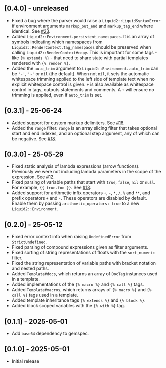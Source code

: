 ## [0.4.0] - unreleased

- Fixed a bug where the parser would raise a `Liquid2::LiquidSyntaxError` if environment arguments `markup_out_end` and `markup_tag_end` where identical. See [#23](https://github.com/jg-rp/ruby-liquid2/issues/23).
- Added `Liquid2::Environment.persistent_namespaces`. It is an array of symbols indicating which namespaces from `Liquid2::RenderContext.tag_namespaces` should be preserved when calling `Liquid2::RenderContext#copy`. This is important for some tags - like `{% extends %}` - that need to share state with partial templates rendered with `{% render %}`.
- Added the `auto_trim` argument to `Liquid2::Environment`. `auto_trim` can be `'-'`, `'~'` or `nil` (the default). When not `nil`, it sets the automatic whitespace trimming applied to the left side of template text when no explicit whitespace control is given. `+` is also available as whitespace control in tags, outputs statements and comments. A `+` will ensure no trimming is applied, even if `auto_trim` is set.

## [0.3.1] - 25-06-24

- Added support for custom markup delimiters. See [#16](https://github.com/jg-rp/ruby-liquid2/pull/16).
- Added the `range` filter. `range` is an array slicing filter that takes optional start and end indexes, and an optional step argument, any of which can be negative. See [#18](https://github.com/jg-rp/ruby-liquid2/pull/18).

## [0.3.0] - 25-05-29

- Fixed static analysis of lambda expressions (arrow functions). Previously we were not including lambda parameters in the scope of the expression. See [#12](https://github.com/jg-rp/ruby-liquid2/issues/12).
- Fixed parsing of variable paths that start with `true`, `false`, `nil` or `null`. For example, `{{ true.foo }}`. See [#13](https://github.com/jg-rp/ruby-liquid2/issues/13).
- Added support for arithmetic infix operators `+`, `-`, `*`, `/`, `%` and `**`, and prefix operators `+` and `-`. These operators are disabled by default. Enable them by passing `arithmetic_operators: true` to a new `Liquid2::Environment`.

## [0.2.0] - 25-05-12

- Fixed error context info when raising `UndefinedError` from `StrictUndefined`.
- Fixed parsing of compound expressions given as filter arguments.
- Fixed sorting of string representations of floats with the `sort_numeric` filter.
- Fixed the string representation of variable paths with bracket notation and nested paths.
- Added `Template#docs`, which returns an array of `DocTag` instances used in a template.
- Added implementations of the `{% macro %}` and `{% call %}` tags.
- Added `Template#macros`, which returns arrays of `{% macro %}` and `{% call %}` tags used in a template.
- Added template inheritance tags `{% extends %}` and `{% block %}`.
- Added block scoped variables with the `{% with %}` tag.

## [0.1.1] - 2025-05-01

- Add `base64` dependency to gemspec.

## [0.1.0] - 2025-05-01

- Initial release
